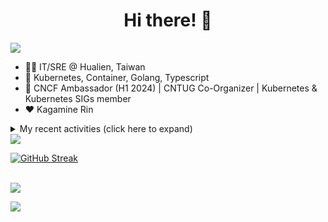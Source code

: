 <div align="center">
  <h1>Hi there! 👋</h1>
</div>

![](https://komarev.com/ghpvc/?username=tico88612&color=brightgreen&style=for-the-badge)

- 🧑‍💻 IT/SRE @ Hualien, Taiwan
- 🐳 Kubernetes, Container, Golang, Typescript
- 🤝 CNCF Ambassador (H1 2024) | CNTUG Co-Organizer | Kubernetes & Kubernetes SIGs member
- ❤️ Kagamine Rin

<details>
  <summary>My recent activities (click here to expand)</summary>

  #### 👷 Check out what I'm currently working on
  
  - [kubernetes-sigs/kubespray](https://github.com/kubernetes-sigs/kubespray) - Deploy a Production Ready Kubernetes Cluster (1 day ago)
  - [cncf/k8s-conformance](https://github.com/cncf/k8s-conformance) - 🧪CNCF K8s Conformance Working Group (1 month ago)
  - [kubernetes/test-infra](https://github.com/kubernetes/test-infra) - Test infrastructure for the Kubernetes project. (2 months ago)
  - [cloud-native-taiwan/coscup-2024-workshop](https://github.com/cloud-native-taiwan/coscup-2024-workshop) - COSCUP 2024 IaC workshop files (2 months ago)
  - [HunterPie/localization](https://github.com/HunterPie/localization) - Localization repository for HunterPie&#39;s client (3 months ago)
  - [cloud-native-taiwan/status-infra-labs](https://github.com/cloud-native-taiwan/status-infra-labs) -  (3 months ago)
  - [longhorn/website](https://github.com/longhorn/website) - https://longhorn.io/ (3 months ago)
  - [cncf/people](https://github.com/cncf/people) - Stores the data that will populate the various people listings on cncf.io (4 months ago)
  - [kubernetes/org](https://github.com/kubernetes/org) - Meta configuration for Kubernetes Github Org (4 months ago)
  - [kubernetes/website](https://github.com/kubernetes/website) - Kubernetes website and documentation repo:  (4 months ago)

  #### 🌱 My latest projects
  
  - [tico88612/blog-comments](https://github.com/tico88612/blog-comments) - 
  - [tico88612/get-real-ip](https://github.com/tico88612/get-real-ip) - 
  - [tico88612/podman-monitor-workshop](https://github.com/tico88612/podman-monitor-workshop) - 
  - [tico88612/cicd-hexo-blog-pages](https://github.com/tico88612/cicd-hexo-blog-pages) - 以 Hexo Blog 撰寫 CI/CD Pipeline 網頁
  - [tico88612/cicd-hexo-blog-template](https://github.com/tico88612/cicd-hexo-blog-template) - 以 Hexo Blog 撰寫 CI/CD Pipeline 模板
  - [tico88612/butter-toast-cup-2023](https://github.com/tico88612/butter-toast-cup-2023) - 奶油吐司杯 2023 分數計算機
  - [tico88612/cms-docker](https://github.com/tico88612/cms-docker) - Contest Management System v1.5.dev0 Docker Version
  - [tico88612/network-security-final](https://github.com/tico88612/network-security-final) - 
  - [tico88612/docker-init.engineer](https://github.com/tico88612/docker-init.engineer) - 純靠北工程師 Docker 架設版
  - [tico88612/kantai-teachme.tw](https://github.com/tico88612/kantai-teachme.tw) - 

  #### 🔭 Latest releases I've contributed to
  
  - [meshery/meshery](https://github.com/meshery/meshery) ([v0.7.122](https://github.com/meshery/meshery/releases/tag/v0.7.122), 1 day ago) - Meshery, the cloud native manager
  - [backstage/backstage](https://github.com/backstage/backstage) ([v1.32.0](https://github.com/backstage/backstage/releases/tag/v1.32.0), 1 day ago) - Backstage is an open framework for building developer portals
  - [jaegertracing/jaeger](https://github.com/jaegertracing/jaeger) ([v1.62.0](https://github.com/jaegertracing/jaeger/releases/tag/v1.62.0), 1 week ago) - CNCF Jaeger, a Distributed Tracing Platform
  - [jaegertracing/jaeger-ui](https://github.com/jaegertracing/jaeger-ui) ([v1.62.0](https://github.com/jaegertracing/jaeger-ui/releases/tag/v1.62.0), 1 week ago) - Web UI for Jaeger
  - [metal3-io/cluster-api-provider-metal3](https://github.com/metal3-io/cluster-api-provider-metal3) ([v1.8.2](https://github.com/metal3-io/cluster-api-provider-metal3/releases/tag/v1.8.2), 1 week ago) - Metal³ integration with https://github.com/kubernetes-sigs/cluster-api
  - [metal3-io/ip-address-manager](https://github.com/metal3-io/ip-address-manager) ([v1.8.1](https://github.com/metal3-io/ip-address-manager/releases/tag/v1.8.1), 1 week ago) - IP address Manager for Cluster API Provider Metal3
  - [kubernetes-sigs/kubespray](https://github.com/kubernetes-sigs/kubespray) ([v2.24.3](https://github.com/kubernetes-sigs/kubespray/releases/tag/v2.24.3), 4 weeks ago) - Deploy a Production Ready Kubernetes Cluster
  - [etcd-io/etcd](https://github.com/etcd-io/etcd) ([v3.4.34](https://github.com/etcd-io/etcd/releases/tag/v3.4.34), 1 month ago) - Distributed reliable key-value store for the most critical data of a distributed system
  - [kubeflow/training-operator](https://github.com/kubeflow/training-operator) ([v1.8.1](https://github.com/kubeflow/training-operator/releases/tag/v1.8.1), 1 month ago) - Distributed ML Training and Fine-Tuning on Kubernetes
  - [metal3-io/baremetal-operator](https://github.com/metal3-io/baremetal-operator) ([v0.8.0](https://github.com/metal3-io/baremetal-operator/releases/tag/v0.8.0), 1 month ago) - Bare metal host provisioning integration for Kubernetes

  #### 🔨 My recent Pull Requests
  
  - [Cleanup: remove in-tree cloud provider support](https://github.com/kubernetes-sigs/kubespray/pull/11633) on [kubernetes-sigs/kubespray](https://github.com/kubernetes-sigs/kubespray) (1 day ago)
  - [Fix: cannot stop &amp; remove all cri containers via remove_node.yml](https://github.com/kubernetes-sigs/kubespray/pull/11631) on [kubernetes-sigs/kubespray](https://github.com/kubernetes-sigs/kubespray) (3 days ago)
  - [Cleanup: Upgrade `KUBESPRAY_VERSION`](https://github.com/kubernetes-sigs/kubespray/pull/11625) on [kubernetes-sigs/kubespray](https://github.com/kubernetes-sigs/kubespray) (6 days ago)
  - [Test: revert accidental deletion Fedora 39 CRI-O CI](https://github.com/kubernetes-sigs/kubespray/pull/11611) on [kubernetes-sigs/kubespray](https://github.com/kubernetes-sigs/kubespray) (1 week ago)
  - [Feat: CRI-O v1.31 change default runtime to crun](https://github.com/kubernetes-sigs/kubespray/pull/11601) on [kubernetes-sigs/kubespray](https://github.com/kubernetes-sigs/kubespray) (1 week ago)
  - [Cleanup: Fedora 37/38 CI tests &amp; docs](https://github.com/kubernetes-sigs/kubespray/pull/11600) on [kubernetes-sigs/kubespray](https://github.com/kubernetes-sigs/kubespray) (1 week ago)
  - [Add Fedora 39/40 images in test-infra](https://github.com/kubernetes-sigs/kubespray/pull/11578) on [kubernetes-sigs/kubespray](https://github.com/kubernetes-sigs/kubespray) (2 weeks ago)
  - [Feat: support Fedora 39/40](https://github.com/kubernetes-sigs/kubespray/pull/11573) on [kubernetes-sigs/kubespray](https://github.com/kubernetes-sigs/kubespray) (3 weeks ago)
  - [Fix: download hash crictl link](https://github.com/kubernetes-sigs/kubespray/pull/11534) on [kubernetes-sigs/kubespray](https://github.com/kubernetes-sigs/kubespray) (1 month ago)
  - [Conformance results for v1.30/kubespray](https://github.com/cncf/k8s-conformance/pull/3373) on [cncf/k8s-conformance](https://github.com/cncf/k8s-conformance) (1 month ago)

  #### ⭐ Recent Stars
  
  - [ljcucc/mobai-alei](https://github.com/ljcucc/mobai-alei) - 膜拜阿雷的信眾有福了！現在到 mobai-alei.ljcu.cc 就可以產生膜拜貼圖！ (1 month ago)
  - [aome510/spotify-player](https://github.com/aome510/spotify-player) - A Spotify player in the terminal with full feature parity (2 months ago)
  - [nalexn/clean-architecture-swiftui](https://github.com/nalexn/clean-architecture-swiftui) - SwiftUI sample app using Clean Architecture. Examples of working with CoreData persistence, networking, dependency injection, unit testing, and more. (3 months ago)
  - [bpg/terraform-provider-proxmox](https://github.com/bpg/terraform-provider-proxmox) - Terraform Provider for Proxmox (3 months ago)
  - [kubernetes/enhancements](https://github.com/kubernetes/enhancements) - Enhancements tracking repo for Kubernetes (5 months ago)
  - [kubernetes-sigs/kubespray](https://github.com/kubernetes-sigs/kubespray) - Deploy a Production Ready Kubernetes Cluster (10 months ago)
  - [fduran/sadservers](https://github.com/fduran/sadservers) - SadServers: Linux &amp; DevOps Troubleshooting Scenarios SaaS (11 months ago)
  - [PKUFlyingPig/cs-self-learning](https://github.com/PKUFlyingPig/cs-self-learning) - 计算机自学指南 (11 months ago)
  - [gladstone-institutes/Bioinformatics-Workshops](https://github.com/gladstone-institutes/Bioinformatics-Workshops) - Workshops presented by the Gladstone Bioinformatics Core (1 year ago)
  - [mantou132/Spotify-Lyrics](https://github.com/mantou132/Spotify-Lyrics) - 🎉 Desktop Spotify Web Player Instant Synchronised Lyrics (1 year ago)

  #### 👯 Check out some of my recent followers
  
  - [Charles-Chrismann](https://github.com/Charles-Chrismann)
  - [hu8813](https://github.com/hu8813)
  - [wolf-yuan-6115](https://github.com/wolf-yuan-6115)
  - [tzuhsunn](https://github.com/tzuhsunn)
  - [googs1025](https://github.com/googs1025)
</details>

<img src="https://github-readme-stats.vercel.app/api?username=tico88612&hide_title=true&count_private=true&show_icons=true" />

<br>

<a href="https://git.io/streak-stats"><img src="https://streak-stats.demolab.com?user=tico88612&theme=one-dark-pro" alt="GitHub Streak" /></a>

<br>

<img src="https://github-profile-trophy.vercel.app/?username=tico88612&theme=flat&no-frame=true&theme=onedark&margin-w=15&column=4" />


![](https://hit.yhype.me/github/profile?user_id=17496418)
